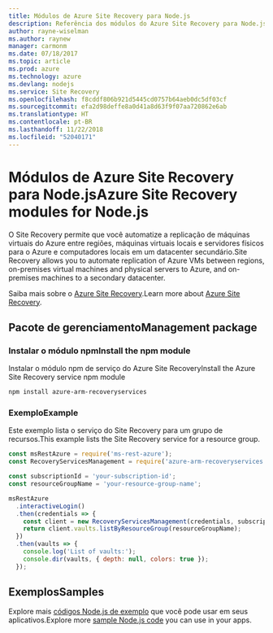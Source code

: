 ```yaml
---
title: Módulos de Azure Site Recovery para Node.js
description: Referência dos módulos do Azure Site Recovery para Node.js
author: rayne-wiselman
ms.author: raynew
manager: carmonm
ms.date: 07/18/2017
ms.topic: article
ms.prod: azure
ms.technology: azure
ms.devlang: nodejs
ms.service: Site Recovery
ms.openlocfilehash: f8cddf806b921d5445cd0757b64aeb0dc5df03cf
ms.sourcegitcommit: efa2d98deffe8a0d41a8d63f9f07aa720862e6ab
ms.translationtype: HT
ms.contentlocale: pt-BR
ms.lasthandoff: 11/22/2018
ms.locfileid: "52040171"
---
```

# <a name="azure-site-recovery-modules-for-nodejs"></a><span data-ttu-id="83f6c-103">Módulos de Azure Site Recovery para Node.js</span><span class="sxs-lookup"><span data-stu-id="83f6c-103">Azure Site Recovery modules for Node.js</span></span>

<span data-ttu-id="83f6c-104">O Site Recovery permite que você automatize a replicação de máquinas virtuais do Azure entre regiões, máquinas virtuais locais e servidores físicos para o Azure e computadores locais em um datacenter secundário.</span><span class="sxs-lookup"><span data-stu-id="83f6c-104">Site Recovery allows you to automate replication of Azure VMs between regions, on-premises virtual machines and physical servers to Azure, and on-premises machines to a secondary datacenter.</span></span>

<span data-ttu-id="83f6c-105">Saiba mais sobre o [Azure Site Recovery](https://docs.microsoft.com/azure/site-recovery/site-recovery-overview).</span><span class="sxs-lookup"><span data-stu-id="83f6c-105">Learn more about [Azure Site Recovery](https://docs.microsoft.com/azure/site-recovery/site-recovery-overview).</span></span>

## <a name="management-package"></a><span data-ttu-id="83f6c-106">Pacote de gerenciamento</span><span class="sxs-lookup"><span data-stu-id="83f6c-106">Management package</span></span>

### <a name="install-the-npm-module"></a><span data-ttu-id="83f6c-107">Instalar o módulo npm</span><span class="sxs-lookup"><span data-stu-id="83f6c-107">Install the npm module</span></span>

<span data-ttu-id="83f6c-108">Instalar o módulo npm de serviço do Azure Site Recovery</span><span class="sxs-lookup"><span data-stu-id="83f6c-108">Install the Azure Site Recovery service npm module</span></span>

```bash
npm install azure-arm-recoveryservices
```

### <a name="example"></a><span data-ttu-id="83f6c-109">Exemplo</span><span class="sxs-lookup"><span data-stu-id="83f6c-109">Example</span></span>

<span data-ttu-id="83f6c-110">Este exemplo lista o serviço do Site Recovery para um grupo de recursos.</span><span class="sxs-lookup"><span data-stu-id="83f6c-110">This example lists the Site Recovery service for a resource group.</span></span>

```javascript
const msRestAzure = require('ms-rest-azure');
const RecoveryServicesManagement = require('azure-arm-recoveryservices');

const subscriptionId = 'your-subscription-id';
const resourceGroupName = 'your-resource-group-name';

msRestAzure
  .interactiveLogin()
  .then(credentials => {
    const client = new RecoveryServicesManagement(credentials, subscriptionId);
    return client.vaults.listByResourceGroup(resourceGroupName);
  })
  .then(vaults => {
    console.log('List of vaults:');
    console.dir(vaults, { depth: null, colors: true });
  });
```

## <a name="samples"></a><span data-ttu-id="83f6c-111">Exemplos</span><span class="sxs-lookup"><span data-stu-id="83f6c-111">Samples</span></span>

<span data-ttu-id="83f6c-112">Explore mais [códigos Node.js de exemplo](https://azure.microsoft.com/resources/samples/?platform=nodejs) que você pode usar em seus aplicativos.</span><span class="sxs-lookup"><span data-stu-id="83f6c-112">Explore more [sample Node.js code](https://azure.microsoft.com/resources/samples/?platform=nodejs) you can use in your apps.</span></span>
